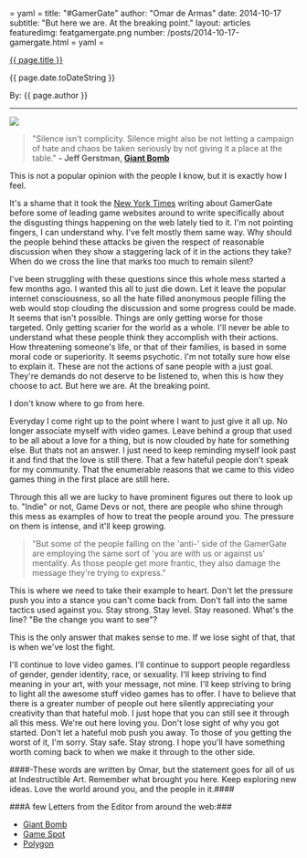 = yaml =
title: "#GamerGate"
author: "Omar de Armas"
date: 2014-10-17
subtitle: "But here we are. At the breaking point."
layout: articles
featuredimg: featgamergate.png
number: /posts/2014-10-17-gamergate.html
= yaml =

<a href="{{ page.url }}" class='postTitleLink'><p class='postTitle'>{{ page.title }}</p></a>
<p class='postPublished'>{{ page.date.toDateString }}</p>
<p class='postAuthor'>By: {{ page.author }}</p>
<hr>

<img src='/images/featured/featgamergate.png' class='articlesImgCenter group'>

>"Silence isn't complicity. Silence might also be not letting a campaign of hate and chaos be taken seriously by not giving it a place at the table." **- Jeff Gerstman, [Giant Bomb](http://www.giantbomb.com/articles/letter-from-the-editor-10-17-2014/1100-5049/)**

This is not a popular opinion with the people I know, but it is exactly how I feel.

It's a shame that it took the [New York Times](http://www.nytimes.com/2014/10/16/technology/gamergate-women-video-game-threats-anita-sarkeesian.html?_r=0) writing about GamerGate before some of leading game websites around to write specifically about the disgusting things happening on the web lately tied to it. I'm not pointing fingers, I can understand why. I've felt mostly them same way. Why should the people behind these attacks be given the respect of reasonable discussion when they show a staggering lack of it in the actions they take? When do we cross the line that marks too much to remain silent?

I've been struggling with these questions since this whole mess started a few months ago. I wanted this all to just die down. Let it leave the popular internet consciousness, so all the hate filled anonymous people filling the web would stop clouding the discussion and some progress could be made. It seems that isn't possible. Things are only getting worse for those targeted. Only getting scarier for the world as a whole. I'll never be able to understand what these people think they accomplish with their actions. How threatening someone's life, or that of their families, is based in some moral code or superiority. It seems psychotic. I'm not totally sure how else to explain it. These are not the actions of sane people with a just goal. They're demands do not deserve to be listened to, when this is how they choose to act. But here we are. At the breaking point.

I don't know where to go from here.

Everyday I come right up to the point where I want to just give it all up. No longer associate myself with video games. Leave behind a group that used to be all about a love for a thing, but is now clouded by hate for something else. But thats not an answer. I just need to keep reminding myself look past it and find that the love is still there. That a few hateful people don't speak for my community. That the enumerable reasons that we came to this video games thing in the first place are still here.

Through this all we are lucky to have prominent figures out there to look up to. "Indie" or not, Game Devs or not, there are people who shine through this mess as examples of how to treat the people around you. The pressure on them is intense, and it'll keep growing.

>"But some of the people falling on the 'anti-' side of the GamerGate are employing the same sort of 'you are with us or against us' mentality. As those people get more frantic, they also damage the message they're trying to express."

This is where we need to take their example to heart. Don't let the pressure push you into a stance you can't come back from. Don't fall into the same tactics used against you. Stay strong. Stay level. Stay reasoned. What's the line? "Be the change you want to see"?

This is the only answer that makes sense to me. If we lose sight of that, that is when we've lost the fight.

I'll continue to love video games. I'll continue to support people regardless of gender, gender identity, race, or sexuality. I'll keep striving to find meaning in your art, with your message, not mine. I'll keep striving to bring to light all the awesome stuff video games has to offer. I have to believe that there is a greater number of people out here silently appreciating your creativity than that hateful mob. I just hope that you can still see it through all this mess. We're out here loving you. Don't lose sight of why you got started. Don't let a hateful mob push you away. To those of you getting the worst of it, I'm sorry. Stay safe. Stay strong. I hope you'll have something worth coming back to when we make it through to the other side.

####-These words are written by Omar, but the statement goes for all of us at Indestructible Art. Remember what brought you here. Keep exploring new ideas. Love the world around you, and the people in it.####

###A few Letters from the Editor from around the web:###
* [Giant Bomb](http://www.giantbomb.com/articles/letter-from-the-editor-10-17-2014/1100-5049/)
* [Game Spot](http://www.gamespot.com/articles/an-important-message-to-our-users-regarding-online/1100-6423008/)
* [Polygon](http://www.polygon.com/2014/10/17/6996601/on-gamergate-a-letter-from-the-editor)